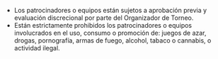 - Los patrocinadores o equipos están sujetos a aprobación previa y evaluación discrecional por parte del Organizador de Torneo.
- Están estrictamente prohibidos los patrocinadores o equipos involucrados en el uso, consumo o promoción de: juegos de azar, drogas, pornografía, armas de fuego, alcohol, tabaco o cannabis, o actividad ilegal.